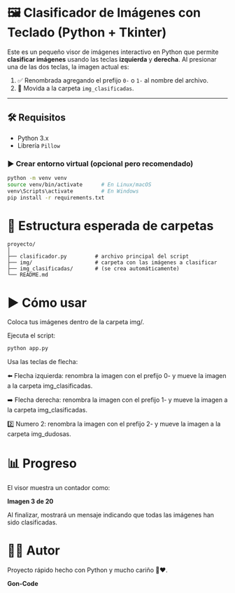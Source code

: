 # 🖼️ Clasificador de Imágenes con Teclado (Python + Tkinter)

Este es un pequeño visor de imágenes interactivo en Python que permite **clasificar imágenes** usando las teclas **izquierda** y **derecha**. Al presionar una de las dos teclas, la imagen actual es:

1. ✅ Renombrada agregando el prefijo `0-` o `1-` al nombre del archivo.
2. 📁 Movida a la carpeta `img_clasificadas`.

---

## 🛠️ Requisitos

- Python 3.x
- Librería `Pillow`

### ▶️ Crear entorno virtual (opcional pero recomendado)

```bash
python -m venv venv
source venv/bin/activate      # En Linux/macOS
venv\Scripts\activate         # En Windows
pip install -r requirements.txt
```

# 📂 Estructura esperada de carpetas

```plaintext
proyecto/
│
├── clasificador.py         # archivo principal del script
├── img/                    # carpeta con las imágenes a clasificar
├── img_clasificadas/       # (se crea automáticamente)
└── README.md
```


# ▶️ Cómo usar

Coloca tus imágenes dentro de la carpeta img/.

Ejecuta el script:

```bash
python app.py
```

Usa las teclas de flecha:

⬅️ Flecha izquierda: renombra la imagen con el prefijo 0- y mueve la imagen a la carpeta img_clasificadas.

➡️ Flecha derecha: renombra la imagen con el prefijo 1- y mueve la imagen a la carpeta img_clasificadas.

2️⃣ Numero 2: renombra la imagen con el prefijo 2- y mueve la imagen a la carpeta img_dudosas.

# 📊 Progreso

El visor muestra un contador como:

**Imagen 3 de 20**

Al finalizar, mostrará un mensaje indicando que todas las imágenes han sido clasificadas.


# 🧑‍💻 Autor

Proyecto rápido hecho con Python y mucho cariño 🐍❤️.

**Gon-Code**


